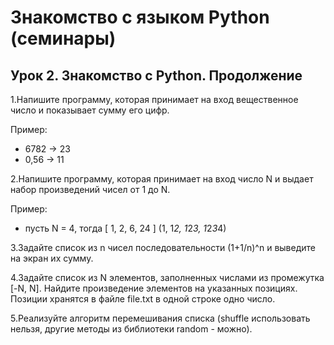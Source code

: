 # Знакомство с языком Python (семинары)

## Урок 2. Знакомство с Python. Продолжение

1.Напишите программу, которая принимает на вход вещественное число и показывает сумму его цифр.

Пример:

- 6782 -> 23
- 0,56 -> 11

2.Напишите программу, которая принимает на вход число N и выдает набор произведений чисел от 1 до N.

Пример:

- пусть N = 4, тогда [ 1, 2, 6, 24 ] (1, 1*2, 1*2*3, 1*2*3*4)

3.Задайте список из n чисел последовательности (1+1/n)^n и выведите на экран их сумму.

4.Задайте список из N элементов, заполненных числами из промежутка [-N, N]. Найдите произведение элементов на указанных позициях. Позиции хранятся в файле file.txt в одной строке одно число.

5.Реализуйте алгоритм перемешивания списка (shuffle использовать нельзя, другие методы из библиотеки random - можно).